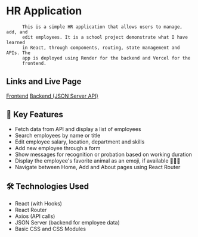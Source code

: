 # HR Application

          This is a simple HR application that allows users to manage, add, and
          edit employees. It is a school project demonstrate what I have learned
          in React, through components, routing, state management and APIs. The
          app is deployed using Render for the backend and Vercel for the
          frontend.

## Links and Live Page

[Frontend](https://react-hr-app-hazel.vercel.app/)
[Backend (JSON Server API)](https://react-hr-app.onrender.com/employees)

## 📝 Key Features

- Fetch data from API and display a list of employees
- Search employees by name or title
- Edit employee salary, location, department and skills
- Add new employee through a form
- Show messages for recognition or probation based on working
  duration
- Display the employee's favorite animal as an emoji, if available
  🐬🐣🐾
- Navigate between Home, Add and About pages using React Router

## 🛠️ Technologies Used </h2>

- React (with Hooks)
- React Router
- Axios (API calls)
- JSON Server (backend for employee data)
- Basic CSS and CSS Modules
